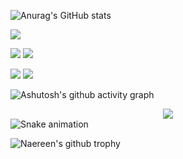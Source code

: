 
![Anurag's GitHub stats](https://github-readme-stats.vercel.app/api?username=BIT-Orange)

![](http://github-profile-summary-cards.vercel.app/api/cards/profile-details?username=BIT-Orange&theme=default)

![](http://github-profile-summary-cards.vercel.app/api/cards/repos-per-language?username=BIT-Orange&theme=default) ![](http://github-profile-summary-cards.vercel.app/api/cards/most-commit-language?username=BIT-Orange&theme=default)

![](http://github-profile-summary-cards.vercel.app/api/cards/stats?username=BIT-Orange&theme=default) ![](http://github-profile-summary-cards.vercel.app/api/cards/productive-time?username=BIT-Orange&theme=default&utcOffset=8)

![Ashutosh's github activity graph](https://github-readme-activity-graph.vercel.app/graph?username=BIT-Orange&bg_color=ffffff&color=000000&line=ff9500&point=fa0000&area=true&hide_border=true)

<div align="center">
  <img src="https://profile-counter.glitch.me/BIT-Orange/count.svg?"  />
</div>

<img src="https://raw.githubusercontent.com/BIT-Orange/BIT-Orange/output/snake.svg" alt="Snake animation" />

![Naereen's github trophy](https://github-profile-trophy.vercel.app/?username=BIT-Orange&row=1)
